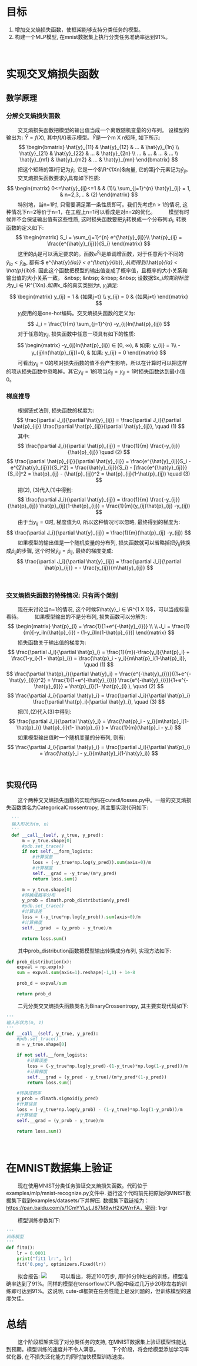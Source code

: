 
# 目标
1. 增加交叉熵损失函数，使框架能够支持分类任务的模型。
2. 构建一个MLP模型, 在mnist数据集上执行分类任务准确率达到91%。
<br>

# 实现交叉熵损失函数
## 数学原理
### 分解交叉熵损失函数
&nbsp; &nbsp; &nbsp; &nbsp; 交叉熵损失函数把模型的输出值当成一个离散随机变量的分布列。 设模型的输出为: $\hat{Y} = f(X)$, 其中$f(X)$表示模型。$\hat{Y}$是一个m X n矩阵, 如下所示:
$$
\begin{bmatrix}
  \hat{y}_{11} & \hat{y}_{12} & ... & \hat{y}_{1n} \\
  \hat{y}_{21} & \hat{y}_{22} & ... & \hat{y}_{2n} \\
  ... & ... & ... & ... \\
  \hat{y}_{m1} & \hat{y}_{m2} & ... & \hat{y}_{mn}
\end{bmatrix}
$$
&nbsp; &nbsp; &nbsp; &nbsp; 把这个矩阵的第i行记为$\hat{y}_i$, 它是一个$\R^{1Xn}$向量, 它的第j个元素记为$\hat{y}_{ij}$。
&nbsp; &nbsp; &nbsp; &nbsp; 交叉熵损失函数要求$\hat{y}_i$具有如下性质:
$$
\begin{matrix}
 0<=\hat{y}_{ij}<=1  & & (1)\\
 \sum_{j=1}^{n} \hat{y}_{ij} = 1, & n=2,3,... & (2)
\end{matrix}
$$
&nbsp; &nbsp; &nbsp; &nbsp; 特别地，当n=1时, 只需要满足第一条性质即可。我们先考虑n > 1的情况, 这种情况下n=2等价于n=1，在工程上n=1可以看成是对n=2的优化。
&nbsp; &nbsp; &nbsp; &nbsp; 模型有时候并不会保证输出值有这些性质, 这时损失函数要把$\hat{y}_i$转换成一个分布列:$\hat{p}_i$, 转换函数的定义如下:
$$
\begin{matrix}
  S_i = \sum_{j=1}^{n} e^{\hat{y}_{ij}}\\
  \hat{p}_{ij} = \frac{e^{\hat{y}_{ij}}}{S_i}
\end{matrix}
$$
&nbsp; &nbsp; &nbsp; &nbsp; 这里的$\hat{p}_i$是可以满足要求的。函数$e^{\hat{y}_{ij}}$是单调增函数，对于任意两个不同的$\hat{y}_{ia} < \hat{y}_{ib}$, 都有:$ e^{\hat{y}_{ia}} < e^{\hat{y}_{ib}}$, 从而得到:$\hat{p}_{ia} < \hat{p}_{ib}$. 因此这个函数把模型的输出值变成了概率值，且概率的大小关系和输出值的大小关系一致。
&nbsp; &nbsp; &nbsp; &nbsp; 设数据$x_i$的类别标签为$y_i ∈ \R^{1Xn}$. 如果$x_i$的真实类别为t, $y_i$满足:
$$
\begin{matrix}
  y_{ij} = 1 & {如果j=t} \\
  y_{ij} = 0 & {如果j≠t}
\end{matrix}
$$
&nbsp; &nbsp; &nbsp; &nbsp; $y_i$使用的是one-hot编码。交叉熵损失函数的定义为:
$$
J_i = \frac{1}{m} \sum_{j=1}^{n} -y_{ij}ln(\hat{p}_{ij})
$$
&nbsp; &nbsp; &nbsp; &nbsp; 对于任意的$y_{ij}$, 损失函数中任意一项具有如下的性质:
$$
\begin{matrix}
  -y_{ij}ln(\hat{p}_{ij}) ∈ [0, ∞), & 如果: y_{ij} = 1\\
  -y_{ij}ln(\hat{p}_{ij})=0, & 如果: y_{ij} = 0
\end{matrix}
$$
&nbsp; &nbsp; &nbsp; &nbsp; 可看出$y_{ij}=0$的项对损失函数的值不会产生影响，所以在计算时可以把这样的项从损失函数中忽略掉。其它$y_{ij}=1$的项当$\hat{p}_{ij}=y_{ij}=1$时损失函数达到最小值0。

### 梯度推导
&nbsp; &nbsp; &nbsp; &nbsp; 根据链式法则, 损失函数的梯度为:
$$
\frac{\partial J_i}{\partial \hat{y}_{ij}} = \frac{\partial J_i}{\partial \hat{p}_{ij}} \frac{\partial \hat{p}_{ij}}{\partial \hat{y}_{ij}},  \quad (1)
$$
&nbsp; &nbsp; &nbsp; &nbsp; 其中:
$$
\frac{\partial J_i}{\partial \hat{p}_{ij}} = \frac{1}{m} \frac{-y_{ij}}{\hat{p}_{ij}} \quad (2)
$$
$$
\frac{\partial \hat{p}_{ij}}{\partial \hat{y}_{ij}} = \frac{e^{\hat{y}_{ij}}S_i - e^{2\hat{y}_{ij}}}{S_i^2} = \frac{\hat{y}_{ij}}{S_i} - [\frac{e^{\hat{y}_{ij}}}{S_i}]^2 = \hat{p}_{ij} - (\hat{p}_{ij})^2 = \hat{p}_{ij}(1-\hat{p}_{ij}) \quad (3)
$$
&nbsp; &nbsp; &nbsp; &nbsp; 把(2), (3)代入(1)中得到:
$$
\frac{\partial J_i}{\partial \hat{y}_{ij}} = \frac{1}{m} \frac{-y_{ij}}{\hat{p}_{ij}} \hat{p}_{ij}(1-\hat{p}_{ij})
= \frac{1}{m}(y_{ij}\hat{p}_{ij} -y_{ij})
$$
&nbsp; &nbsp; &nbsp; &nbsp; 由于当$y_{ij}=0$时, 梯度值为0, 所以这种情况可以忽略, 最终得到的梯度为:
$$
\frac{\partial J_i}{\partial \hat{y}_{ij}} =  \frac{1}{m}(\hat{p}_{ij} -y_{ij})
$$
&nbsp; &nbsp; &nbsp; &nbsp; 如果模型的输出值是一个随机变量的分布列, 损失函数就可以省略掉把$\hat{y}_{ij}$转换成$\hat{p}_{ij}$的步骤, 这个时候$\hat{y}_{ij} = \hat{p}_{ij}$, 最终的梯度变成:
$$
\frac{\partial J_i}{\partial \hat{y}_{ij}} = \frac{\partial J_i}{\partial \hat{p}_{ij}} = - \frac{y_{ij}}{m\hat{y}_{ij}}
$$

<br>

### 交叉熵损失函数的特殊情况: 只有两个类别
&nbsp; &nbsp; &nbsp; &nbsp; 现在来讨论当n=1的情况, 这个时候$\hat{y}_i ∈ \R^{1 X 1}$，可以当成标量看待。
&nbsp; &nbsp; &nbsp; &nbsp; 如果模型输出的不是分布列, 损失函数可以分解为:
$$
\begin{matrix}
  \hat{p}_{i} = \frac{1}{1+e^{-\hat{y}_{i}}} \\
  \\
  J_i = \frac{1}{m}[-y_iln(\hat{p}_{i}) - (1-y_i)ln(1-\hat{p}_{i})]
\end{matrix}
$$
&nbsp; &nbsp; &nbsp; &nbsp; 损失函数关于输出值的梯度为:
$$
\frac{\partial J_i}{\partial \hat{p}_i} = \frac{1}{m}(-\frac{y_i}{\hat{p}_i} + \frac{1-y_i}{1 - \hat{p}_i}) = \frac{\hat{p}_i - y_i}{m\hat{p}_i(1-\hat{p}_i)}, \quad (1)
$$
$$
\frac{\partial \hat{p}_i}{\partial \hat{y}_i} = \frac{e^{-\hat{y}_{i}}}{(1+e^{-\hat{y}_{i}})^2} = \frac{1}{1+e^{-\hat{y}_{i}}} \frac{e^{-\hat{y}_{i}}}{1+e^{-\hat{y}_{i}}} =   \hat{p}_{i}(1-  \hat{p}_{i} ), \quad (2)
$$
$$
\frac{\partial J_i}{\partial \hat{y}_i} = \frac{\partial J_i}{\partial \hat{p}_i} \frac{\partial \hat{p}_i}{\partial \hat{y}_i}, \quad (3)
$$
&nbsp; &nbsp; &nbsp; &nbsp; 把(1),(2)代入(3)中得到:
$$
\frac{\partial J_i}{\partial \hat{y}_i} = \frac{\hat{p}_i - y_i}{m\hat{p}_i(1-\hat{p}_i)} \hat{p}_{i}(1-  \hat{p}_{i} ) = \frac{1}{m}(\hat{p}_i - y_i)
$$
&nbsp; &nbsp; &nbsp; &nbsp; 如果模型输出值时一个随机变量的分布列, 则有:
$$
\frac{\partial J_i}{\partial \hat{y}_i} = \frac{\partial J_i}{\partial \hat{p}_i} = \frac{\hat{y}_i - y_i}{m\hat{y}_i(1-\hat{y}_i)}
$$

<br>

## 实现代码
&nbsp; &nbsp; &nbsp; &nbsp; 这个两种交叉熵损失函数的实现代码在cutedl/losses.py中。一般的交叉熵损失函数类名为CategoricalCrossentropy, 其主要实现代码如下:
```python
  '''
  输入形状为(m, n)
  '''
  def __call__(self, y_true, y_pred):
      m = y_true.shape[0]
      #pdb.set_trace()
      if not self.__form_logists:
          #计算误差
          loss = (-y_true*np.log(y_pred)).sum(axis=0)/m
          #计算梯度
          self.__grad = -y_true/(m*y_pred)
          return loss.sum()

      m = y_true.shape[0]
      #转换成概率分布
      y_prob = dlmath.prob_distribution(y_pred)
      #pdb.set_trace()
      #计算误差
      loss = (-y_true*np.log(y_prob)).sum(axis=0)/m
      #计算梯度
      self.__grad  = (y_prob - y_true)/m

      return loss.sum()
```
&nbsp; &nbsp; &nbsp; &nbsp; 其中prob_distribution函数把模型输出转换成分布列, 实现方法如下:
```python
def prob_distribution(x):
    expval = np.exp(x)
    sum = expval.sum(axis=1).reshape(-1,1) + 1e-8

    prob_d = expval/sum

    return prob_d
```
&nbsp; &nbsp; &nbsp; &nbsp; 二元分类交叉熵损失函数类名为BinaryCrossentropy, 其主要实现代码如下:
```python
'''
输入形状为(m, 1)
'''
def __call__(self, y_true, y_pred):
    #pdb.set_trace()
    m = y_true.shape[0]

    if not self.__form_logists:
        #计算误差
        loss = (-y_true*np.log(y_pred)-(1-y_true)*np.log(1-y_pred))/m
        #计算梯度
        self.__grad = (y_pred - y_true)/(m*y_pred*(1-y_pred))
        return loss.sum()

    #转换成概率
    y_prob = dlmath.sigmoid(y_pred)
    #计算误差
    loss = (-y_true*np.log(y_prob) - (1-y_true)*np.log(1-y_prob))/m
    #计算梯度
    self.__grad = (y_prob - y_true)/m

    return loss.sum()
```
<br>

# 在MNIST数据集上验证
&nbsp; &nbsp; &nbsp; &nbsp; 现在使用MNIST分类任务验证交叉熵损失函数。代码位于examples/mlp/mnist-recognize.py文件中. 运行这个代码前先把原始的MNIST数据集下载到examples/datasets/下并解压. 数据集下载链接为：https://pan.baidu.com/s/1CmYYLyLJ87M8wH2iQWrrFA，密码: 1rgr

&nbsp; &nbsp; &nbsp; &nbsp; 模型训练参数如下:
```python
'''
训练模型
'''
def fit0():
    lr = 0.0001
    print("fit1 lr:", lr)
    fit('0.png', optimizers.Fixed(lr))
```
&nbsp; &nbsp; &nbsp; &nbsp; 拟合报告:
![](../examples/mlp/pics/mnist-recoginze-0.png)
&nbsp; &nbsp; &nbsp; &nbsp; 可以看出，将近100万步, 用时6分钟左右的训练，模型准确率达到了91%。同样的模型在tensorflow(CPU版)中经过几万步20秒左右的训练即可达到91%。这说明, cute-dl框架在任务性能上是没问题的，但训练模型的速度欠佳。
<br>

# 总结
&nbsp; &nbsp; &nbsp; &nbsp; 这个阶段框架实现了对分类任务的支持, 在MNIST数据集上验证模型性能达到预期。模型训练的速度并不令人满意。
&nbsp; &nbsp; &nbsp; &nbsp; 下个阶段，将会给模型添加学习率优化器, 在不损失泛化能力的同时加快模型训练速度。
